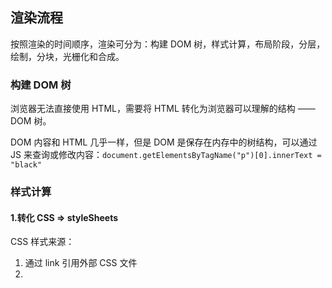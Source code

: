 ## 渲染流程

按照渲染的时间顺序，渲染可分为：构建 DOM 树，样式计算，布局阶段，分层，绘制，分块，光栅化和合成。

### 构建 DOM 树

浏览器无法直接使用 HTML，需要将 HTML 转化为浏览器可以理解的结构 —— DOM 树。

DOM 内容和 HTML 几乎一样，但是 DOM 是保存在内存中的树结构，可以通过 JS 来查询或修改内容：`document.getElementsByTagName("p")[0].innerText = "black"`

### 样式计算

#### 1.转化 CSS => styleSheets

CSS 样式来源：

1. 通过 link 引用外部 CSS 文件
2. <style> 标签内的 CSS
3. 行内样式，元素 style 属性内的 CSS

浏览器也无法直接理解 CSS，渲染引擎会将 CSS 文件解析为浏览器可以理解的结构 —— styleSheets

在控制台输入`document.styleSheets`能看到，同样可以查询和修改。

#### 2.转化样式表属性，标准化

```css
body {
  font-size: 2em;
}
p {
  color: blue;
}
span {
  display: none;
}
div {
  font-weight: bold;
}
div p {
  color: green;
}
div {
  color: red;
}
```

将上述属性，如：`2em、blue、bold`转化为渲染引擎可以理解的标准化的计算值。

转化后：

```css
body {
  font-size: 32px;
}
p {
  color: rgb(0, 255, 255);
}
span {
  display: none;
}
div {
  font-weight: 700;
}
div p {
  color: rgb(0, 128, 0);
}
div {
  color: rgb(255, 0, 0);
}
```

#### 3.计算 DOM 树中每个节点的具体样式

涉及到：**CSS 继承规则和层叠规则**

- CSS 继承：每个 DOM 节点都包含父节点的样式
- 样式层叠：配置优先规则，合并多个源的属性值的算法

样式计算阶段为了计算出 DOM 节点每个元素的具体样式，结果保存在 ComputedStyle 中。

### 布局阶段

布局：计算 DOM 树中可见元素的几何位置

#### 1.创建布局树

DOM 中存在很多不可见元素（`head`标签，`display:none`元素），在显示前需要额外构建一棵只包含可见元素的布局树。

构建布局树，浏览器大体上完成了下面这些工作：

- 遍历 DOM 树中的所有可见节点，并把这些节点加到布局树中；
- 而不可见的节点会被布局树忽略掉，
  - 如 head 标签下面的全部内容
  - 再比如 body.p.span 这个元素，因为它的属性包含 dispaly:none，所以这个元素也没有被包进布局树。

#### 2.布局计算

根据完整的布局树计算布局树节点的坐标位置。

### 分层

> 现在已经有了布局树，以及每个元素的具体位置信息，但还是不能立刻绘制页面，为什么？

页面中有很多复杂的效果，如：3D 变换，页面滚动，或者使用 z-indexing 做 z 轴排序等。
为了实现这些效果，渲染引擎还需要为特定的节点生成专用图层，并生成一棵对应的**图层树**。

渲染引擎给页面分了很多图层，这些图层按照一定顺序叠加在一起，就形成了最终的页面。

> 满足什么条件，渲染引擎才会为特定的节点创建新的图层呢？

并不是布局树的每个节点都包含一个图层，如果一个节点没有对应的层，那么这个节点就从属于**父节点的图层**。

1. 拥有**层叠上下文**属性的元素会被提升为单独的一层

  + 层叠上下文能够让 HTML 元素具有三维概念，这些 HTML 元素按照自身属性的优先级分布在垂直于这个二维平面的 z 轴上
  + 层叠上下文：定位，透明，CSS滤镜的元素（如：`position: fixed`,`z-index: 2`, `opacity: 0.5`, `filter: blue(5px)`）

2. 需要裁剪（clip）的地方也会被创建为图层

  + 裁剪指的是超出元素范围的文字内容，通常和`overflow`有关系。
  + 出现裁减，渲染引擎会给所有文字部分单独创建一个层
  + 出现滚动，滚动条也会被单独提升为一个层

### 图层绘制

完成图层树的构建后，渲染引擎会对图层树中的每个图层进行绘制。

+ 把一个图层的绘制拆分成很多小的**绘制指令**，然后再把这些指令按照顺序组成一个待绘制列表
+ 图层绘制阶段并不是真的绘制出图层，而是生成图层的绘制列表，然后将该绘制列表作为输入交由下一阶段

### 栅格化

栅格化:将图块转化为位图； 图块是栅格化的最小单位

当图层的绘制列表准备好之后，主线程会把该绘制列表提交（commit）给**合成线程**

+ 通常页面很大,用户只能看见一部分,如果一下子绘制出所有图层,开销很大,所以**合成线程会将图层划分为图块**
+ 然后将视口(用户可见部分)附近图块优先生成位图,实际生成位图的操作由栅格化执行
+ 栅格化通常会用GPU进程加速,渲染进程把生成图块的指令发送给 GPU，然后在 GPU 中执行生成图块的位图，并保存在 GPU 的内存中。

### 合成和显示

合成线程是一个独立的线程，前面都是在浏览器渲染进程的主线程上进行的。

一旦所有图块都被光栅化，合成线程就会生成一个绘制图块的命令——“DrawQuad”，然后将该命令提交给浏览器进程。

合成的图层会被提交给浏览器进程，浏览器进程里会执行显示合成(Display Compositor)，也就是将所有的图层合成为可以显示的页面图片。 最终显示器显示的就是浏览器进程中合成的页面图片

### 大总结

完整的渲染流程:
1. 渲染进程将HTMl转化为浏览器能理解的DOM树结构
2. 渲染引擎将CSS转化为浏览器可以理解的styleSheets,计算出DOM节点的样式
3. 创建布局树(可见元素),计算元素的布局信息
4. 对布局树分层,生成分层树(具有层叠样式或裁剪)
5. 为每个图层生成绘制列表(绘制指令构成),并提交给合成线程
6. 合成线程为图层分为图块（栅格化最小单元），并交给GPU进程进行栅格化将图块转化为位图
7. 合成线程发送绘制图块指令给浏览器进程
8. 浏览器进程最后生成页面，展示在显示器上


### 重绘，重排，直接合成阶段

#### 回流（重排）

通过 JavaScript 或者 CSS 修改元素的几何位置属性，例如改变元素的宽度、高度等，那么浏览器会触发重新布局。

重排会更新完整的渲染流水线，开销很大。

#### 重绘

如果修改了元素的背景颜色，那么布局阶段将不会被执行，因为并没有引起几何位置的变换，所以就直接进入了绘制阶段，然后执行之后的一系列子阶段，这个过程就叫重绘。相较于重排操作，重绘省去了****布局和分层**阶段，所以执行效率会比重排操作要高一些。

#### 直接合成

更改一个既不要布局也不要绘制的属性，会发生什么变化呢？渲染引擎将跳过布局和绘制，只执行后续的合成操作，我们把这个过程叫做合成。

使用了 CSS 的 transform 来实现动画效果，这可以避开重排和重绘阶段，直接在非主线程上执行合成动画操作。这样的效率是最高的，因为是在非主线程上合成，并没有占用主线程的资源，另外也避开了布局和绘制两个子阶段，所以相对于重绘和重排，合成能大大提升绘制效率。

**减少重排重绘的方法：**
+ 使用class操作样式，不是频繁操作style（这样多个样式更改会通过一次重排完成）
+ 批量DOM操作
  + 可以使用`Fragment`（vue3中，是一个虚拟包裹元素，也是可以一次性地完成重排重绘）
  + 框架会利用虚拟DOM批量处理DOM更新，减少重绘重排次数
+ Debounce window resize 事件：当窗口大小改变时，浏览器会触发 resize 事件，导致页面进行重排和重绘。使用 debounce 技术可以延迟处理 resize 事件，直到用户完成调整窗口大小，从而减少重排和重绘的频率。
+ 对 DOM 属性的读写要分离：在 JavaScript 中，读取 DOM 元素的属性（如 offsetTop、offsetWidth 等）会导致浏览器进行重排。为了避免多次重排，可以将读取属性的操作集中在一起，然后再进行写操作。
+ will-change transform优化

> 为什么读取DOM元素的属性，也会触发重排？

当你读取某个 DOM 元素的属性时，浏览器需要获取该属性的实际值。然而，有些属性的值并不是简单地从内存中读取，而是需要通过重新计算来获取。例如，`offsetTop` 属性表示元素相对于包含元素的顶部的偏移量，它的值需要根据**元素的位置和父元素的布局**来计算。

#### will-change属性

`will-change`是一个CSS属性，它可以告诉浏览器某个元素将要发生的变化。通过明确指定这些变化，浏览器可以事先分配和优化相应的资源，从而提升渲染的性能。

~~~css
.element {
  will-change: transform;
}
~~~

使用will-change可以带来以下优化效果：

+ 减少渲染阻塞：浏览器可以提前分配和优化资源，减少渲染阻塞时间，提高页面的响应速度。
+ 减少重绘和重排：使用 will-change 属性可以将元素放在独立的图层上，减少重排和重绘的次数
+ 硬件加速：某些浏览器对will-change属性会进行硬件加速，进一步提升性能。
